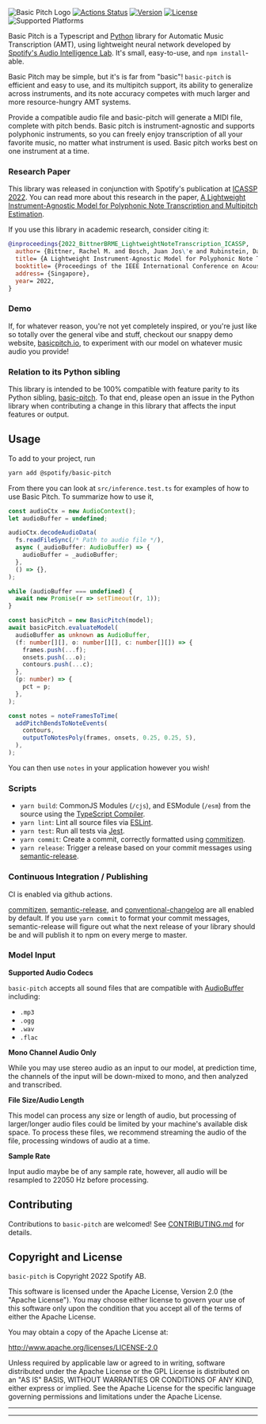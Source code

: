 ![Basic Pitch Logo](https://user-images.githubusercontent.com/213293/167478083-de988de2-9137-4325-8a5f-ceeb51233753.png)
[![Actions Status](https://github.com/spotify/basic-pitch-ts/workflows/Tests/badge.svg)](https://github.com/spotify/basic-pitch-ts/actions)
[![Version](https://img.shields.io/npm/v/@spotify/basic-pitch.svg)](https://www.npmjs.com/package/@spotify/basic-pitch)
[![License](https://img.shields.io/badge/License-Apache_2.0-blue.svg)](https://opensource.org/licenses/Apache-2.0)
![Supported Platforms](https://img.shields.io/badge/platforms-macOS%20%7C%20Windows%20%7C%20Linux-green)

Basic Pitch is a Typescript and [Python](https://github.com/spotify/basic-pitch) library for Automatic Music Transcription (AMT), using lightweight neural network developed by [Spotify's Audio Intelligence Lab](https://research.atspotify.com/audio-intelligence/). It's small, easy-to-use, and `npm install`-able.

Basic Pitch may be simple, but it's is far from "basic"! `basic-pitch` is efficient and easy to use, and its multipitch support, its ability to generalize across instruments, and its note accuracy competes with much larger and more resource-hungry AMT systems.

Provide a compatible audio file and basic-pitch will generate a MIDI file, complete with pitch bends. Basic pitch is instrument-agnostic and supports polyphonic instruments, so you can freely enjoy transcription of all your favorite music, no matter what instrument is used. Basic pitch works best on one instrument at a time.

### Research Paper

This library was released in conjunction with Spotify's publication at [ICASSP 2022](https://2022.ieeeicassp.org/). You can read more about this research in the paper, [A Lightweight Instrument-Agnostic Model for Polyphonic Note Transcription and Multipitch Estimation](https://arxiv.org/abs/2203.09893).

If you use this library in academic research, consider citing it:

```bibtex
@inproceedings{2022_BittnerBRME_LightweightNoteTranscription_ICASSP,
  author= {Bittner, Rachel M. and Bosch, Juan Jos\'e and Rubinstein, David and Meseguer-Brocal, Gabriel and Ewert, Sebastian},
  title= {A Lightweight Instrument-Agnostic Model for Polyphonic Note Transcription and Multipitch Estimation},
  booktitle= {Proceedings of the IEEE International Conference on Acoustics, Speech, and Signal Processing (ICASSP)},
  address= {Singapore},
  year= 2022,
}
```

### Demo

If, for whatever reason, you're not yet completely inspired, or you're just like so totally over the general vibe and stuff, checkout our snappy demo website, [basicpitch.io](https://basicpitch.io), to experiment with our model on whatever music audio you provide!

### Relation to its Python sibling

This library is intended to be 100% compatible with feature parity to its Python sibling, [basic-pitch](https://github.com/spotify/basic-pitch). To that end, please open an issue in the Python library when contributing a change in this library that affects the input features or output.

## Usage

To add to your project, run

```sh
yarn add @spotify/basic-pitch
```

From there you can look at `src/inference.test.ts` for examples of how to use Basic Pitch. To summarize how to use it,

```typescript
const audioCtx = new AudioContext();
let audioBuffer = undefined;

audioCtx.decodeAudioData(
  fs.readFileSync(/* Path to audio file */),
  async (_audioBuffer: AudioBuffer) => {
    audioBuffer = _audioBuffer;
  },
  () => {},
);

while (audioBuffer === undefined) {
  await new Promise(r => setTimeout(r, 1));
}

const basicPitch = new BasicPitch(model);
await basicPitch.evaluateModel(
  audioBuffer as unknown as AudioBuffer,
  (f: number[][], o: number[][], c: number[][]) => {
    frames.push(...f);
    onsets.push(...o);
    contours.push(...c);
  },
  (p: number) => {
    pct = p;
  },
);

const notes = noteFramesToTime(
  addPitchBendsToNoteEvents(
    contours,
    outputToNotesPoly(frames, onsets, 0.25, 0.25, 5),
  ),
);
```

You can then use `notes` in your application however you wish!

### Scripts

- `yarn build`: CommonJS Modules (`/cjs`), and ESModule (`/esm`) from the source using the [TypeScript Compiler](https://www.typescriptlang.org/docs/handbook/compiler-options.html).
- `yarn lint`: Lint all source files via [ESLint].
- `yarn test`: Run all tests via [Jest].
- `yarn commit`: Create a commit, correctly formatted using [commitizen].
- `yarn release`: Trigger a release based on your commit messages using [semantic-release].

### Continuous Integration / Publishing

CI is enabled via github actions.

[commitizen], [semantic-release], and [conventional-changelog] are all enabled by default. If you use `yarn commit` to format your commit messages, semantic-release will figure out what the next release of your library should be and will publish it to npm on every merge to master.

### Model Input

**Supported Audio Codecs**

`basic-pitch` accepts all sound files that are compatible with [AudioBuffer](https://developer.mozilla.org/en-US/docs/Web/API/AudioBuffer) including:

- `.mp3`
- `.ogg`
- `.wav`
- `.flac`

**Mono Channel Audio Only**

While you may use stereo audio as an input to our model, at prediction time, the channels of the input will be down-mixed to mono, and then analyzed and transcribed.

**File Size/Audio Length**

This model can process any size or length of audio, but processing of larger/longer audio files could be limited by your machine's available disk space. To process these files, we recommend streaming the audio of the file, processing windows of audio at a time.

**Sample Rate**

Input audio maybe be of any sample rate, however, all audio will be resampled to 22050 Hz before processing.

## Contributing

Contributions to `basic-pitch` are welcomed! See [CONTRIBUTING.md](CONTRIBUTING.md) for details.

## Copyright and License

`basic-pitch` is Copyright 2022 Spotify AB.

This software is licensed under the Apache License, Version 2.0 (the "Apache License"). You may choose either license to govern your use of this software only upon the condition that you accept all of the terms of either the Apache License.

You may obtain a copy of the Apache License at:

http://www.apache.org/licenses/LICENSE-2.0

Unless required by applicable law or agreed to in writing, software distributed under the Apache License or the GPL License is distributed on an "AS IS" BASIS, WITHOUT WARRANTIES OR CONDITIONS OF ANY KIND, either express or implied. See the Apache License for the specific language governing permissions and limitations under the Apache License.

---

[commitizen]: https://github.com/commitizen/cz-cli
[conventional-changelog]: https://github.com/conventional-changelog/conventional-changelog
[eslint]: https://eslint.org/
[jest]: http://jestjs.io/
[semantic-release]: https://github.com/semantic-release/semantic-release

---
